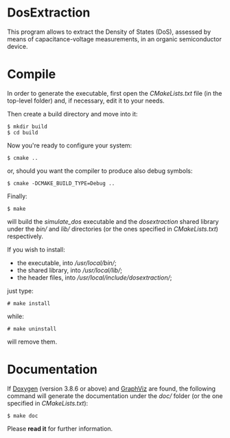 DosExtraction
=============

This program allows to extract the Density of States (DoS), assessed by means of capacitance-voltage measurements, in an organic semiconductor device.

Compile
=======

In order to generate the executable, first open the *CMakeLists.txt* file (in the top-level folder) and, if necessary, edit it to your needs.

Then create a build directory and move into it:

```
$ mkdir build
$ cd build
```

Now you're ready to configure your system:

```
$ cmake ..
```

or, should you want the compiler to produce also debug symbols:

```
$ cmake -DCMAKE_BUILD_TYPE=Debug ..
```

Finally:

```
$ make
```

will build the *simulate\_dos* executable and the *dosextraction* shared library under the *bin/* and *lib/*
directories (or the ones specified in *CMakeLists.txt*) respectively.

If you wish to install:

- the executable, into */usr/local/bin/*;
- the shared library, into */usr/local/lib/*;
- the header files, into */usr/local/include/dosextraction/*;

just type:

```
# make install
```

while:

```
# make uninstall
```

will remove them.

Documentation
=============

If [Doxygen](http://www.doxygen.org) (version 3.8.6 or above) and [GraphViz](http://www.graphviz.org)
are found, the following command will generate the documentation under the *doc/* folder (or the one specified
in *CMakeLists.txt*):

```
$ make doc
```

Please **read it** for further information.